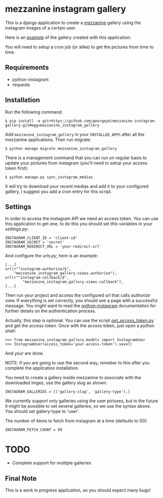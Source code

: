 mezzanine instagram gallery
===========================

This is a django application to create a [mezzanine][0] gallery using the
instagram images of a certain user.

Here is an [example][1] of the gallery created with this application:

You will need to setup a cron job (or alike) to get the pictures from time to
time.


Requirements
------------

* python-instagram
* requests


Installation
------------

Run the following command:

    $ pip install -e git+https://github.com/georgeyk/mezzanine-instagram-gallery.git#egg=mezzanine_instagram_gallery

Add `mezzanine_instagram_gallery` in your `INSTALLED_APPS` after all the
mezzanine applications. Then run migrate:

    $ python manage migrate mezzanine_instagram_gallery

There is a management command that you can run on regular basis to update your
pictures from instagram (you'll need to setup your access token first):

    $ python manage.py sync_instagram_medias

It will try to download your recent medias and add it to your configured
gallery, I suggest you add a cron entry for this script.


Settings
--------

In order to access the instagram API we need an access token.
You can use this application to get one, to do this you should set this
variables in your *settings.py*:

    INSTAGRAM_CLIENT_ID = 'client-id'
    INSTAGRAM_SECRET = 'secret'
    INSTAGRAM_REDIRECT_URL = 'your-redirect-url'

And configure the *urls.py*, here is an example:

    [...]
    url(r"^instagram-authorize/$",
        "mezzanine_instagram_gallery.views.authorize"),
    url(r"^instagram-callback/$",
            "mezzanine_instagram_gallery.views.callback"),
    [...]

Then run your project and access the configured url that calls *authorize*
view. If everything is set correctly, you should see a page with a successful
message.
You might want to read the [python-instagram][2] documentation for further details
on the authentication process.

Actually, this step is optional. You can use the script
[*get_access_token.py*][3] and get the access token.
Once with the access token, just open a python shell:

    >>> from mezzanine_instagram_gallery.models import InstagramUser
    >>> InstagramUser(access_token='your-access-token').save()

And your are done.

NOTE: if you are going to use the second way, remeber to this after you
complete the application installation.

You need to create a gallery inside mezzanine to associate with the
downloaded imges, use the gallery slug as shown:

    INSTAGRAM_GALLERIES = [('gallery-slug', 'gallery-type'),]

We currently support only galleries using the user pictures, but in the future
it might be possible to set several galleries, so we use the syntax above. You
should set gallery-type to 'user'.

The number of items to fetch from instagram at a time (defaults to 50):

    INSTAGRAM_FETCH_COUNT = 50


TODO
====

* Complete support for multiple galleries


Final Note
-----------

This is a work in progress application, so you should expect many bugs!


[0]: http://mezzanine.jupo.org/
[1]: http://georgeyk.com.br/gallery/
[2]: https://github.com/Instagram/python-instagram
[3]: https://github.com/Instagram/python-instagram/blob/master/get_access_token.py
